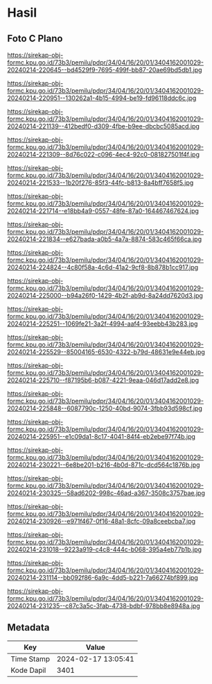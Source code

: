 # Hasil

## Foto C Plano

https://sirekap-obj-formc.kpu.go.id/73b3/pemilu/pdpr/34/04/16/20/01/3404162001029-20240214-220645--bd4529f9-7695-499f-bb87-20ae69bd5db1.jpg

https://sirekap-obj-formc.kpu.go.id/73b3/pemilu/pdpr/34/04/16/20/01/3404162001029-20240214-220951--130262a1-4b15-4994-be19-fd96118ddc6c.jpg

https://sirekap-obj-formc.kpu.go.id/73b3/pemilu/pdpr/34/04/16/20/01/3404162001029-20240214-221139--412bedf0-d309-4fbe-b9ee-dbcbc5085acd.jpg

https://sirekap-obj-formc.kpu.go.id/73b3/pemilu/pdpr/34/04/16/20/01/3404162001029-20240214-221309--8d76c022-c096-4ec4-92c0-081827501f4f.jpg

https://sirekap-obj-formc.kpu.go.id/73b3/pemilu/pdpr/34/04/16/20/01/3404162001029-20240214-221533--1b20f276-85f3-44fc-b813-8a4bff7658f5.jpg

https://sirekap-obj-formc.kpu.go.id/73b3/pemilu/pdpr/34/04/16/20/01/3404162001029-20240214-221714--e18bb4a9-0557-48fe-87a0-164467467624.jpg

https://sirekap-obj-formc.kpu.go.id/73b3/pemilu/pdpr/34/04/16/20/01/3404162001029-20240214-221834--e627bada-a0b5-4a7a-8874-583c465f66ca.jpg

https://sirekap-obj-formc.kpu.go.id/73b3/pemilu/pdpr/34/04/16/20/01/3404162001029-20240214-224824--4c80f58a-4c6d-41a2-9cf8-8b878b1cc917.jpg

https://sirekap-obj-formc.kpu.go.id/73b3/pemilu/pdpr/34/04/16/20/01/3404162001029-20240214-225000--b94a26f0-1429-4b2f-ab9d-8a24dd7620d3.jpg

https://sirekap-obj-formc.kpu.go.id/73b3/pemilu/pdpr/34/04/16/20/01/3404162001029-20240214-225251--1069fe21-3a2f-4994-aaf4-93eebb43b283.jpg

https://sirekap-obj-formc.kpu.go.id/73b3/pemilu/pdpr/34/04/16/20/01/3404162001029-20240214-225529--85004165-6530-4322-b79d-48631e9e44eb.jpg

https://sirekap-obj-formc.kpu.go.id/73b3/pemilu/pdpr/34/04/16/20/01/3404162001029-20240214-225710--f87195b6-b087-4221-9eaa-046d17add2e8.jpg

https://sirekap-obj-formc.kpu.go.id/73b3/pemilu/pdpr/34/04/16/20/01/3404162001029-20240214-225848--6087790c-1250-40bd-9074-3fbb93d598cf.jpg

https://sirekap-obj-formc.kpu.go.id/73b3/pemilu/pdpr/34/04/16/20/01/3404162001029-20240214-225951--e1c09da1-8c17-4041-84f4-eb2ebe97f74b.jpg

https://sirekap-obj-formc.kpu.go.id/73b3/pemilu/pdpr/34/04/16/20/01/3404162001029-20240214-230221--6e8be201-b216-4b0d-871c-dcd564c1876b.jpg

https://sirekap-obj-formc.kpu.go.id/73b3/pemilu/pdpr/34/04/16/20/01/3404162001029-20240214-230325--58ad6202-998c-46ad-a367-3508c3757bae.jpg

https://sirekap-obj-formc.kpu.go.id/73b3/pemilu/pdpr/34/04/16/20/01/3404162001029-20240214-230926--e971f467-0f16-48a1-8cfc-09a8ceebcba7.jpg

https://sirekap-obj-formc.kpu.go.id/73b3/pemilu/pdpr/34/04/16/20/01/3404162001029-20240214-231018--9223a919-c4c8-444c-b068-395a4eb77b1b.jpg

https://sirekap-obj-formc.kpu.go.id/73b3/pemilu/pdpr/34/04/16/20/01/3404162001029-20240214-231114--bb092f86-6a9c-4dd5-b221-7a66274bf899.jpg

https://sirekap-obj-formc.kpu.go.id/73b3/pemilu/pdpr/34/04/16/20/01/3404162001029-20240214-231235--c87c3a5c-3fab-4738-bdbf-978bb8e8948a.jpg


## Metadata

| Key        | Value               |
| ---------- | ------------------- |
| Time Stamp | 2024-02-17 13:05:41 |
| Kode Dapil | 3401                |



